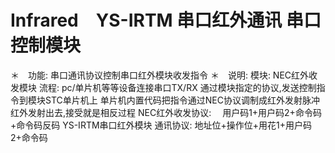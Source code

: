 # Infrared　YS-IRTM 串口红外通讯 串口控制模块

＊　功能:  串口通讯协议控制串口红外模块收发指令
＊　说明:  模块: NEC红外收发模块
流程:  pc/单片机等等设备连接串口TX/RX 
通过模块指定的协议,发送控制指令到模块STC单片机上
单片机内置代码把指令通过NEC协议调制成红外发射脉冲
红外发射出去,接受就是相反过程
NEC红外收发协议:            　用户码1+用户码2+命令码+命令码反码
YS-IRTM串口红外模块 通讯协议: 地址位+操作位+用花1+用户码2+命令码
